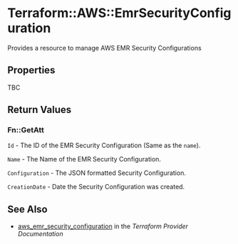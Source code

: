 # Terraform::AWS::EmrSecurityConfiguration

Provides a resource to manage AWS EMR Security Configurations

## Properties

TBC

## Return Values

### Fn::GetAtt

`Id` - The ID of the EMR Security Configuration (Same as the `name`).

`Name` - The Name of the EMR Security Configuration.

`Configuration` - The JSON formatted Security Configuration.

`CreationDate` - Date the Security Configuration was created.

## See Also

* [aws_emr_security_configuration](https://www.terraform.io/docs/providers/aws/r/emr_security_configuration.html) in the _Terraform Provider Documentation_